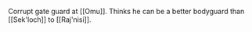 Corrupt gate guard at [[Omu]]. Thinks he can be a better bodyguard than [[Sek'loch]] to [[Raj'nisi]].